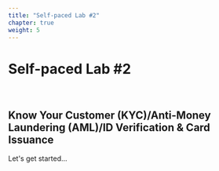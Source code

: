 ```yaml
---
title: "Self-paced Lab #2"
chapter: true
weight: 5
---
```


# Self-paced Lab #2
<br>

## Know Your Customer (KYC)/Anti-Money Laundering (AML)/ID Verification & Card Issuance  


Let's get started...  
